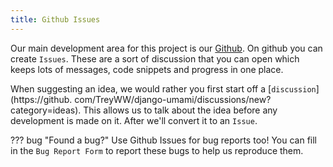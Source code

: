 ```yaml
---
title: Github Issues
---
```


Our main development area for this project is our [Github](https://github.com/TreyWW/django-umami). On github you can create 
`Issues`. These are a sort of discussion that you can open which keeps lots of messages, code snippets and progress in one place.

When suggesting an idea, we would rather you first start off a
[`discussion`](https://github. com/TreyWW/django-umami/discussions/new?category=ideas). This allows us to talk about the idea 
before any development is made on it. After we'll convert it to an `Issue`.

??? bug "Found a bug?"
    Use Github Issues for bug reports too! You can fill in the `Bug Report Form` to report these bugs to help us reproduce them.